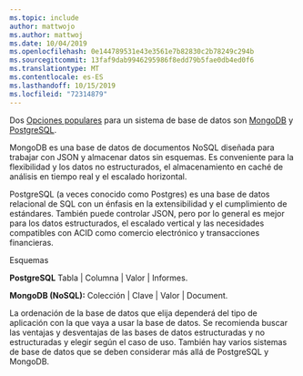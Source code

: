 ```yaml
---
ms.topic: include
author: mattwojo
ms.author: mattwoj
ms.date: 10/04/2019
ms.openlocfilehash: 0e144789531e43e3561e7b82830c2b78249c294b
ms.sourcegitcommit: 13faf9dab9946295986f8edd79b5fae0db4ed0f6
ms.translationtype: MT
ms.contentlocale: es-ES
ms.lasthandoff: 10/15/2019
ms.locfileid: "72314879"
---
```

Dos [Opciones populares](https://insights.stackoverflow.com/survey/2019#technology-_-databases) para un sistema de base de datos son [MongoDB](https://www.mongodb.com/what-is-mongodb) y [PostgreSQL](https://www.postgresql.org/about/). 

MongoDB es una base de datos de documentos NoSQL diseñada para trabajar con JSON y almacenar datos sin esquemas. Es conveniente para la flexibilidad y los datos no estructurados, el almacenamiento en caché de análisis en tiempo real y el escalado horizontal. 

PostgreSQL (a veces conocido como Postgres) es una base de datos relacional de SQL con un énfasis en la extensibilidad y el cumplimiento de estándares. También puede controlar JSON, pero por lo general es mejor para los datos estructurados, el escalado vertical y las necesidades compatibles con ACID como comercio electrónico y transacciones financieras.

Esquemas

**PostgreSQL** Tabla | Columna | Valor | Informes.

**MongoDB (NoSQL):** Colección | Clave | Valor | Document.

La ordenación de la base de datos que elija dependerá del tipo de aplicación con la que vaya a usar la base de datos. Se recomienda buscar las ventajas y desventajas de las bases de datos estructuradas y no estructuradas y elegir según el caso de uso. También hay varios sistemas de base de datos que se deben considerar más allá de PostgreSQL y MongoDB.